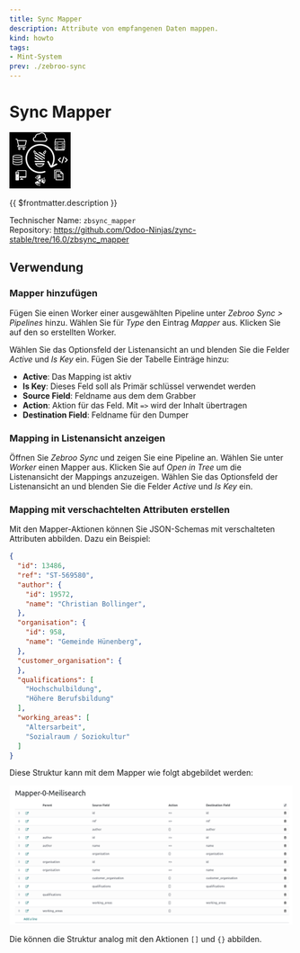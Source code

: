 ```yaml
---
title: Sync Mapper
description: Attribute von empfangenen Daten mappen.
kind: howto
tags:
- Mint-System
prev: ./zebroo-sync
---
```

# Sync Mapper
![](attachments/icon_odoo_zbsync.png)

{{ $frontmatter.description }}

Technischer Name: `zbsync_mapper`\
Repository: <https://github.com/Odoo-Ninjas/zync-stable/tree/16.0/zbsync_mapper>

## Verwendung

### Mapper hinzufügen

Fügen Sie einen Worker einer ausgewählten Pipeline unter *Zebroo Sync > Pipelines* hinzu. Wählen Sie für *Type* den Eintrag *Mapper* aus. Klicken Sie auf den so erstellten Worker.

Wählen Sie das Optionsfeld der Listenansicht an und blenden Sie die Felder *Active* und *Is Key* ein. Fügen Sie der Tabelle Einträge hinzu:

* **Active**: Das Mapping ist aktiv
* **Is Key**: Dieses Feld soll als Primär schlüssel verwendet werden
* **Source Field**: Feldname aus dem dem Grabber
* **Action**: Aktion für das Feld. Mit `=>` wird der Inhalt übertragen
* **Destination Field**: Feldname für den Dumper

### Mapping in Listenansicht anzeigen

Öffnen Sie *Zebroo Sync* und zeigen Sie eine Pipeline an. Wählen Sie unter *Worker* einen Mapper aus. Klicken Sie auf *Open in Tree* um die Listenansicht der Mappings anzuzeigen. Wählen Sie das Optionsfeld der Listenansicht an und blenden Sie die Felder *Active* und *Is Key* ein.

### Mapping mit verschachtelten Attributen erstellen

Mit den Mapper-Aktionen können Sie JSON-Schemas mit verschalteten Attributen abbilden. Dazu ein Beispiel:

```json
{
  "id": 13486,
  "ref": "ST-569580",
  "author": {
    "id": 19572,
    "name": "Christian Bollinger",
  },
  "organisation": {
    "id": 958,
    "name": "Gemeinde Hünenberg",
  },
  "customer_organisation": {
  },
  "qualifications": [
    "Hochschulbildung",
    "Höhere Berufsbildung"
  ],
  "working_areas": [
    "Altersarbeit",
    "Sozialraum / Soziokultur"
  ]
}
```

Diese Struktur kann mit dem Mapper wie folgt abgebildet werden:

![](attachments/Sync%20Mapper%20Nested%20Attributes.png)

Die können die Struktur analog mit den Aktionen `[]` und `{}` abbilden.
